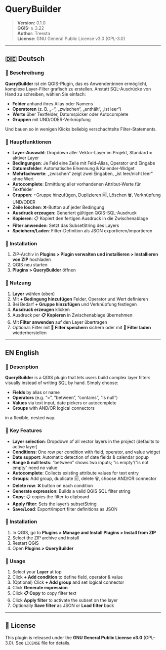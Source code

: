 # QueryBuilder

> **Version:** 0.1.0  
> **QGIS:** ≥ 3.22  
> **Author:** Treesta  
> **License:** GNU General Public License v3.0 (GPL-3.0)  

---

## 🇩🇪 Deutsch

### 📖 Beschreibung
**QueryBuilder** ist ein QGIS-Plugin, das es Anwender:innen ermöglicht, komplexe Layer-Filter grafisch zu erstellen. Anstatt SQL-Ausdrücke von Hand zu schreiben, wählen Sie einfach:

- **Felder** anhand ihres Alias oder Namens  
- **Operatoren** (z. B. „=“, „zwischen“, „enthält“, „ist leer“)  
- **Werte** über Textfelder, Datumspicker oder Autocomplete  
- **Gruppen** mit UND/ODER-Verknüpfung  

Und bauen so in wenigen Klicks beliebig verschachtelte Filter-Statements.

### 🌟 Hauptfunktionen
- **Layer-Auswahl**: Dropdown aller Vektor-Layer im Projekt, Standard = aktiver Layer  
- **Bedingungen**: Je Feld eine Zeile mit Feld-Alias, Operator und Eingabe  
- **Datumsfelder**: Automatische Erkennung & Kalender-Widget  
- **Mehrfachwerte**: „zwischen“ zeigt zwei Eingaben, „ist leer/nicht leer“ ohne Wert  
- **Autocomplete**: Ermittlung aller vorhandenen Attribut-Werte für Textfelder  
- **Gruppen**: +Gruppe hinzufügen, Duplizieren 🗐, Löschen 🗑️, Verknüpfung UND/ODER  
- **Zeile löschen**: ❌-Button auf jeder Bedingung  
- **Ausdruck erzeugen**: Generiert gültigen QGIS-SQL-Ausdruck  
- **Kopieren**: 📋 Kopiert den fertigen Ausdruck in die Zwischenablage  
- **Filter anwenden**: Setzt das SubsetString des Layers  
- **Speichern/Laden**: Filter-Definition als JSON exportieren/importieren  

### 🔧 Installation
1. ZIP-Archiv in **Plugins > Plugin verwalten und installieren > Installieren von ZIP** hochladen  
2. QGIS neu starten  
3. **Plugins > QueryBuilder** öffnen  

### 📝 Nutzung
1. **Layer** wählen (oben)  
2. Mit **+ Bedingung hinzufügen** Felder, Operator und Wert definieren  
3. Bei Bedarf **+ Gruppe hinzufügen** und Verknüpfung festlegen  
4. **Ausdruck erzeugen** klicken  
5. Ausdruck per **📋 Kopieren** in Zwischenablage übernehmen  
6. Mit **Filter anwenden** auf den Layer übertragen  
7. Optional: Filter mit **💾 Filter speichern** sichern oder mit **📂 Filter laden** wiederherstellen  

---

## EN English

### 📖 Description  
**QueryBuilder** is a QGIS plugin that lets users build complex layer filters visually instead of writing SQL by hand. Simply choose:

- **Fields** by alias or name  
- **Operators** (e.g. “=”, “between”, “contains”, “is null”)  
- **Values** via text input, date pickers or autocomplete  
- **Groups** with AND/OR logical connectors  

in a flexible, nested way.

### 🌟 Key Features  
- **Layer selection**: Dropdown of all vector layers in the project (defaults to active layer)  
- **Conditions**: One row per condition with field, operator, and value widget  
- **Date support**: Automatic detection of date fields & calendar popup  
- **Range & null tests**: “between” shows two inputs; “is empty”/“is not empty” need no value  
- **Autocomplete**: Collects existing attribute values for text entry  
- **Groups**: Add group, duplicate 🗐, delete 🗑️, choose AND/OR connector  
- **Delete row**: ❌ button on each condition  
- **Generate expression**: Builds a valid QGIS SQL filter string  
- **Copy**: 📋 copies the filter to clipboard  
- **Apply filter**: Sets the layer’s subsetString  
- **Save/Load**: Export/import filter definitions as JSON  

### 🔧 Installation  
1. In QGIS, go to **Plugins > Manage and Install Plugins > Install from ZIP**  
2. Select the ZIP archive and install  
3. Restart QGIS  
4. Open **Plugins > QueryBuilder**

### 📝 Usage  
1. Select your **Layer** at top  
2. Click **+ Add condition** to define field, operator & value  
3. (Optional) Click **+ Add group** and set logical connector  
4. Click **Generate expression**  
5. Click **📋 Copy** to copy filter text  
6. Click **Apply filter** to activate the subset on the layer  
7. Optionally **Save filter** as JSON or **Load filter** back  

---

## 📜 License  
This plugin is released under the **GNU General Public License v3.0** (GPL-3.0). See `LICENSE` file for details.  
